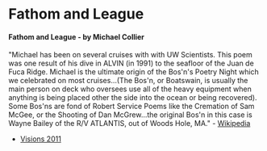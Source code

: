 # Fathom and League

#### Fathom and League - by Michael Collier

"Michael has been on several cruises with with UW Scientists. This poem was one result of his dive in ALVIN (in 1991) to the seafloor of the Juan de Fuca Ridge. Michael is the ultimate origin of the Bos'n's Poetry Night which we celebrated on most cruises...(The Bos'n, or Boatswain, is usually the main person on deck who oversees use all of the heavy equipment when anything is being placed other the side into the ocean or being recovered). Some Bos'ns are fond of Robert Service Poems like the Cremation of Sam McGee, or the Shooting of Dan McGrew...the original Bos'n in this case is Wayne Bailey of the R/V ATLANTIS, out of Woods Hole, MA." - [Wikipedia](https://en.wikipedia.org/wiki/Michael_Collier)

- [Visions 2011](http://ooicruises.ocean.washington.edu/visions11/story/Fathom+and+League)